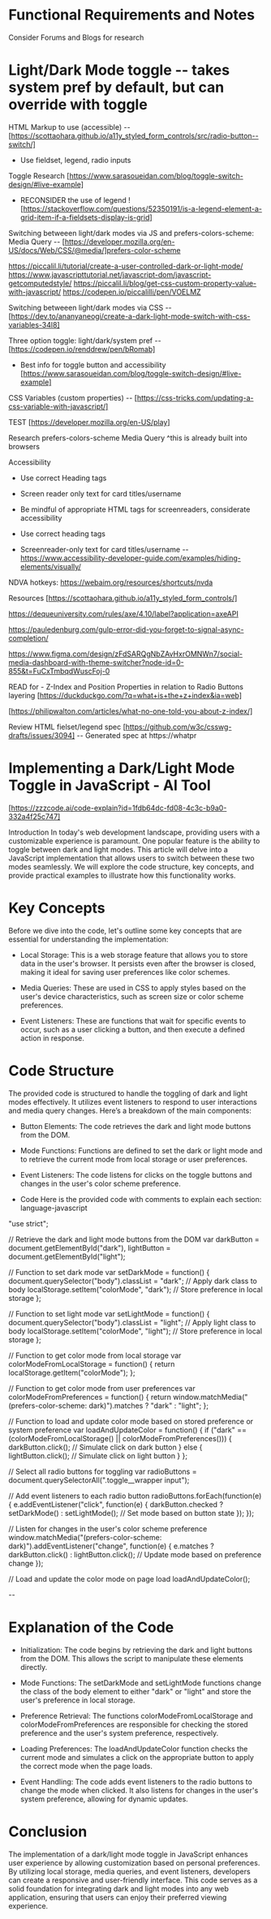 # Functional Requirements and Notes
Consider Forums and Blogs for research

# Light/Dark Mode toggle -- takes system pref by default, but can override with toggle

HTML Markup to use (accessible) -- [https://scottaohara.github.io/a11y_styled_form_controls/src/radio-button--switch/]

- Use fieldset, legend, radio inputs

Toggle Research [https://www.sarasoueidan.com/blog/toggle-switch-design/#live-example]

- RECONSIDER the use of legend !
[https://stackoverflow.com/questions/52350191/is-a-legend-element-a-grid-item-if-a-fieldsets-display-is-grid]

Switching betweeen light/dark modes via JS and prefers-colors-scheme: Media Query -- [https://developer.mozilla.org/en-US/docs/Web/CSS/@media/]prefers-color-scheme

https://piccalil.li/tutorial/create-a-user-controlled-dark-or-light-mode/
https://www.javascripttutorial.net/javascript-dom/javascript-getcomputedstyle/
https://piccalil.li/blog/get-css-custom-property-value-with-javascript/
https://codepen.io/piccalilli/pen/VOELMZ


Switching betweeen light/dark modes via CSS -- [https://dev.to/ananyaneogi/create-a-dark-light-mode-switch-with-css-variables-34l8]

Three option toggle: light/dark/system pref -- [https://codepen.io/renddrew/pen/bRomab] 
- Best info for toggle button and accessibility [https://www.sarasoueidan.com/blog/toggle-switch-design/#live-example]

CSS Variables (custom properties) -- [https://css-tricks.com/updating-a-css-variable-with-javascript/]

TEST [https://developer.mozilla.org/en-US/play]

Research 
prefers-colors-scheme Media Query
^this is already built into browsers


Accessibility 

- Use correct Heading tags
- Screen reader only text for card titles/username
- Be mindful of appropriate HTML tags for screenreaders, considerate accessibility 

- Use correct heading tags
- Screenreader-only text for card titles/username -- https://www.accessibility-developer-guide.com/examples/hiding-elements/visually/

NDVA hotkeys:
https://webaim.org/resources/shortcuts/nvda

Resources [https://scottaohara.github.io/a11y_styled_form_controls/]

https://dequeuniversity.com/rules/axe/4.10/label?application=axeAPI


https://pauledenburg.com/gulp-error-did-you-forget-to-signal-async-completion/

https://www.figma.com/design/zFdSARQgNbZAvHxrOMNWn7/social-media-dashboard-with-theme-switcher?node-id=0-855&t=FuCxTmbqdWuscFoj-0

READ for - Z-Index and Position Properties in relation to Radio Buttons layering [https://duckduckgo.com/?q=what+is+the+z+index&ia=web]

[https://philipwalton.com/articles/what-no-one-told-you-about-z-index/]

Review HTML fielset/legend spec [https://github.com/w3c/csswg-drafts/issues/3094] -- Generated spec at https://whatpr 


# Implementing a Dark/Light Mode Toggle in JavaScript - AI Tool 
[https://zzzcode.ai/code-explain?id=1fdb64dc-fd08-4c3c-b9a0-332a4f25c747]

Introduction
In today's web development landscape, providing users with a customizable experience is paramount. One popular feature is the ability to toggle between dark and light modes. This article will delve into a JavaScript implementation that allows users to switch between these two modes seamlessly. We will explore the code structure, key concepts, and provide practical examples to illustrate how this functionality works.

# Key Concepts
Before we dive into the code, let's outline some key concepts that are essential for understanding the implementation:

- Local Storage: 
This is a web storage feature that allows you to store data in the user's browser. It persists even after the browser is closed, making it ideal for saving user preferences like color schemes.

- Media Queries: 
These are used in CSS to apply styles based on the user's device characteristics, such as screen size or color scheme preferences.

- Event Listeners:
 These are functions that wait for specific events to occur, such as a user clicking a button, and then execute a defined action in response.

# Code Structure
The provided code is structured to handle the toggling of dark and light modes effectively. It utilizes event listeners to respond to user interactions and media query changes. Here’s a breakdown of the main components:

- Button Elements: 
The code retrieves the dark and light mode buttons from the DOM.

- Mode Functions: 
Functions are defined to set the dark or light mode and to retrieve the current mode from local storage or user preferences.

- Event Listeners: 
The code listens for clicks on the toggle buttons and changes in the user's color scheme preference.

- Code Here is the provided code with comments to explain each section:
language-javascript

"use strict";

// Retrieve the dark and light mode buttons from the DOM
var darkButton = document.getElementById("dark"),
    lightButton = document.getElementById("light");

// Function to set dark mode
var setDarkMode = function() {
    document.querySelector("body").classList = "dark"; // Apply dark class to body
    localStorage.setItem("colorMode", "dark"); // Store preference in local storage
};

// Function to set light mode
var setLightMode = function() {
    document.querySelector("body").classList = "light"; // Apply light class to body
    localStorage.setItem("colorMode", "light"); // Store preference in local storage
};

// Function to get color mode from local storage
var colorModeFromLocalStorage = function() {
    return localStorage.getItem("colorMode");
};

// Function to get color mode from user preferences
var colorModeFromPreferences = function() {
    return window.matchMedia("(prefers-color-scheme: dark)").matches ? "dark" : "light";
};

// Function to load and update color mode based on stored preference or system preference
var loadAndUpdateColor = function() {
    if ("dark" == (colorModeFromLocalStorage() || colorModeFromPreferences())) {
        darkButton.click(); // Simulate click on dark button
    } else {
        lightButton.click(); // Simulate click on light button
    }
};

// Select all radio buttons for toggling
var radioButtons = document.querySelectorAll(".toggle__wrapper input");

// Add event listeners to each radio button
radioButtons.forEach(function(e) {
    e.addEventListener("click", function(e) {
        darkButton.checked ? setDarkMode() : setLightMode(); // Set mode based on button state
    });
});

// Listen for changes in the user's color scheme preference
window.matchMedia("(prefers-color-scheme: dark)").addEventListener("change", function(e) {
    e.matches ? darkButton.click() : lightButton.click(); // Update mode based on preference change
});

// Load and update the color mode on page load
loadAndUpdateColor();

--

# Explanation of the Code
- Initialization: The code begins by retrieving the dark and light buttons from the DOM. This allows the script to manipulate these elements directly.

- Mode Functions: 
The setDarkMode and setLightMode functions change the class of the body element to either "dark" or "light" and store the user's preference in local storage.

- Preference Retrieval: 
The functions colorModeFromLocalStorage and colorModeFromPreferences are responsible for checking the stored preference and the user's system preference, respectively.

- Loading Preferences: 
The loadAndUpdateColor function checks the current mode and simulates a click on the appropriate button to apply the correct mode when the page loads.

- Event Handling: 
The code adds event listeners to the radio buttons to change the mode when clicked. It also listens for changes in the user's system preference, allowing for dynamic updates.

# Conclusion
The implementation of a dark/light mode toggle in JavaScript enhances user experience by allowing customization based on personal preferences. By utilizing local storage, media queries, and event listeners, developers can create a responsive and user-friendly interface. This code serves as a solid foundation for integrating dark and light modes into any web application, ensuring that users can enjoy their preferred viewing experience.
